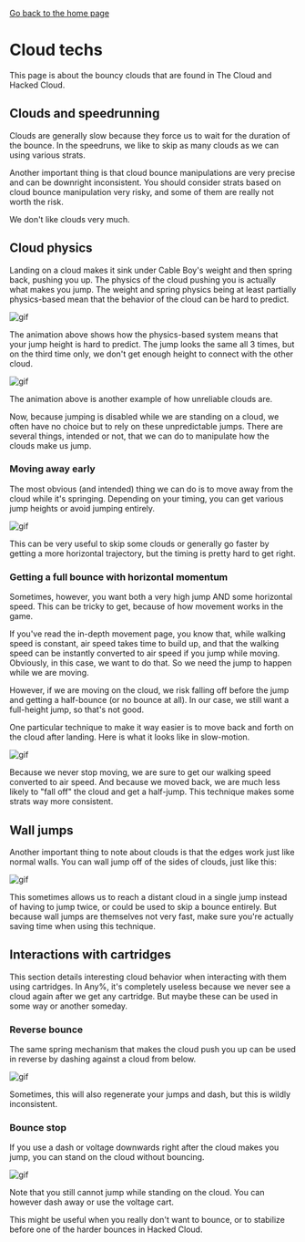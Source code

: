 [Go back to the home page](https://github.com/Doublevil/scbspeedrun)

# Cloud techs

This page is about the bouncy clouds that are found in The Cloud and Hacked Cloud.

## Clouds and speedrunning

Clouds are generally slow because they force us to wait for the duration of the bounce. In the speedruns, we like to skip as many clouds as we can using various strats.

Another important thing is that cloud bounce manipulations are very precise and can be downright inconsistent. You should consider strats based on cloud bounce manipulation very risky, and some of them are really not worth the risk.

We don't like clouds very much.

## Cloud physics

Landing on a cloud makes it sink under Cable Boy's weight and then spring back, pushing you up. The physics of the cloud pushing you is actually what makes you jump. The weight and spring physics being at least partially physics-based mean that the behavior of the cloud can be hard to predict.

![gif](https://github.com/Doublevil/scbspeedrun/blob/main/media/tech/Cloud_WeirdHeightVariation.webp)

The animation above shows how the physics-based system means that your jump height is hard to predict. The jump looks the same all 3 times, but on the third time only, we don't get enough height to connect with the other cloud.

![gif](https://github.com/Doublevil/scbspeedrun/blob/main/media/tech/Cloud_EdgeBounce.webp)

The animation above is another example of how unreliable clouds are.

Now, because jumping is disabled while we are standing on a cloud, we often have no choice but to rely on these unpredictable jumps. There are several things, intended or not, that we can do to manipulate how the clouds make us jump.

### Moving away early

The most obvious (and intended) thing we can do is to move away from the cloud while it's springing. Depending on your timing, you can get various jump heights or avoid jumping entirely.

![gif](https://github.com/Doublevil/scbspeedrun/blob/main/media/tech/Cloud_BounceHeight.webp)

This can be very useful to skip some clouds or generally go faster by getting a more horizontal trajectory, but the timing is pretty hard to get right.

### Getting a full bounce with horizontal momentum

Sometimes, however, you want both a very high jump AND some horizontal speed. This can be tricky to get, because of how movement works in the game.

If you've read the in-depth movement page, you know that, while walking speed is constant, air speed takes time to build up, and that the walking speed can be instantly converted to air speed if you jump while moving. Obviously, in this case, we want to do that. So we need the jump to happen while we are moving.

However, if we are moving on the cloud, we risk falling off before the jump and getting a half-bounce (or no bounce at all). In our case, we still want a full-height jump, so that's not good.

One particular technique to make it way easier is to move back and forth on the cloud after landing. Here is what it looks like in slow-motion.

![gif](https://github.com/Doublevil/scbspeedrun/blob/main/media/tech/Cloud_BackAndForth.webp)

Because we never stop moving, we are sure to get our walking speed converted to air speed. And because we moved back, we are much less likely to "fall off" the cloud and get a half-jump. This technique makes some strats way more consistent.

## Wall jumps

Another important thing to note about clouds is that the edges work just like normal walls. You can wall jump off of the sides of clouds, just like this:

![gif](https://github.com/Doublevil/scbspeedrun/blob/main/media/tech/Cloud_WallJump.webp)

This sometimes allows us to reach a distant cloud in a single jump instead of having to jump twice, or could be used to skip a bounce entirely. But because wall jumps are themselves not very fast, make sure you're actually saving time when using this technique.

## Interactions with cartridges

This section details interesting cloud behavior when interacting with them using cartridges. In Any%, it's completely useless because we never see a cloud again after we get any cartridge. But maybe these can be used in some way or another someday.

### Reverse bounce

The same spring mechanism that makes the cloud push you up can be used in reverse by dashing against a cloud from below.

![gif](https://github.com/Doublevil/scbspeedrun/blob/main/media/tech/Cloud_ReverseBounce.webp)

Sometimes, this will also regenerate your jumps and dash, but this is wildly inconsistent.

### Bounce stop

If you use a dash or voltage downwards right after the cloud makes you jump, you can stand on the cloud without bouncing.

![gif](https://github.com/Doublevil/scbspeedrun/blob/main/media/tech/Cloud_DashStop.webp)

Note that you still cannot jump while standing on the cloud. You can however dash away or use the voltage cart.

This might be useful when you really don't want to bounce, or to stabilize before one of the harder bounces in Hacked Cloud.
